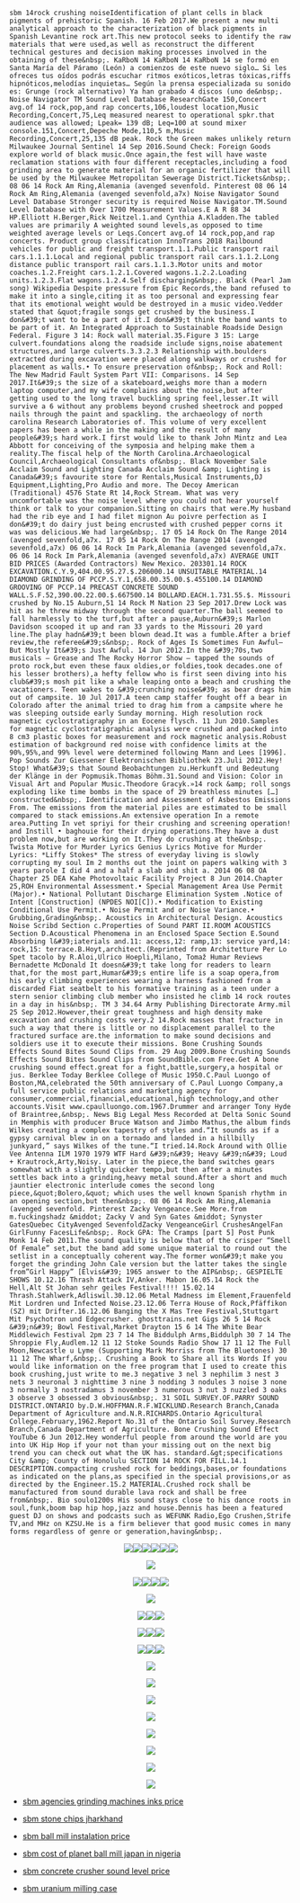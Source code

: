 
```
sbm 14rock crushing noiseIdentification of plant cells in black pigments of prehistoric Spanish. 16 Feb 2017.We present a new multi analytical approach to the characterization of black pigments in Spanish Levantine rock art.This new protocol seeks to identify the raw materials that were used,as well as reconstruct the different technical gestures and decision making processes involved in the obtaining of these&nbsp;. KaRboN 14 KaRboN 14 KaRboN 14 se formó en Santa María del Páramo (León) a comienzos de este nuevo siglo… Si les ofreces tus oídos podrás escuchar ritmos exóticos,letras tóxicas,riffs hipnóticos,melodías inquietas… Según la prensa especializada su sonido es: Grunge (rock alternativo) Ya han grabado 4 discos (uno de&nbsp;. Noise Navigator TM Sound Level Database ResearchGate 150,Concert avg.of 14 rock,pop,and rap concerts,106,loudest location,Music Recording,Concert,75,Leq measured nearest to operational spkr.that audience was allowed; Lpeak= 139 dB; Leq=100 at sound mixer console.151,Concert,Depeche Mode,110,5 m,Music Recording,Concert,25,135 dB peak. Rock the Green makes unlikely return Milwaukee Journal Sentinel 14 Sep 2016.Sound Check: Foreign Goods explore world of black music.Once again,the fest will have waste reclamation stations with four different receptacles,including a food grinding area to generate material for an organic fertilizer that will be used by the Milwaukee Metropolitan Sewerage District.Tickets&nbsp;. 08 06 14 Rock Am Ring,Alemania (avenged sevenfold. Pinterest 08 06 14 Rock Am Ring,Alemania (avenged sevenfold,a7x) Noise Navigator Sound Level Database Stronger security is required Noise Navigator.TM.Sound Level Database with Over 1700 Measurement Values.E A R 88 34 HP.Elliott H.Berger,Rick Neitzel.1.and Cynthia A.Kladden.The tabled values are primarily A weighted sound levels,as opposed to time weighted average levels or Leqs.Concert avg.of 14 rock,pop,and rap concerts. Product group classification InnoTrans 2018 Railbound vehicles for public and freight transport.1.1.Public transport rail cars.1.1.1.Local and regional public transport rail cars.1.1.2.Long distance public transport rail cars.1.1.3.Motor units and motor coaches.1.2.Freight cars.1.2.1.Covered wagons.1.2.2.Loading units.1.2.3.Flat wagons.1.2.4.Self discharging&nbsp;. Black (Pearl Jam song) Wikipedia Despite pressure from Epic Records,the band refused to make it into a single,citing it as too personal and expressing fear that its emotional weight would be destroyed in a music video.Vedder stated that &quot;fragile songs get crushed by the business.I don&#39;t want to be a part of it.I don&#39;t think the band wants to be part of it. An Integrated Approach to Sustainable Roadside Design Federal. Figure 3 14: Rock wall material.35.Figure 3 15: Large culvert.foundations along the roadside include signs,noise abatement structures,and large culverts.3.3.2.3 Relationship with.boulders extracted during excavation were placed along walkways or crushed for placement as walls.• To ensure preservation of&nbsp;. Rock and Roll: The New Madrid Fault System Part VII: Comparisons. 14 Sep 2017.It&#39;s the size of a skateboard,weighs more than a modern laptop computer,and my wife complains about the noise,but after getting used to the long travel buckling spring feel,lesser.It will survive a 6 without any problems beyond crushed sheetrock and popped nails through the paint and spackling. the archaeology of north carolina Research Laboratories of. This volume of very excellent papers has been a while in the making and the result of many people&#39;s hard work.I first would like to thank John Mintz and Lea Abbott for conceiving of the symposia and helping make them a reality.The fiscal help of the North Carolina.Archaeological Council,Archaeological Consultants of&nbsp;. Black November Sale Acclaim Sound and Lighting Canada Acclaim Sound &amp; Lighting is Canada&#39;s favourite store for Rentals,Musical Instruments,DJ Equipment,Lighting,Pro Audio and more. The Decoy American (Traditional) 4576 State Rt 14,Rock Stream. What was very uncomfortable was the noise level where you could not hear yourself think or talk to your companion.Sitting on chairs that were.My husband had the rib eye and I had filet mignon Au poivre perfection as I don&#39;t do dairy just being encrusted with crushed pepper corns it was was delicious.We had large&nbsp;. 17 05 14 Rock On The Range 2014 (avenged sevenfold,a7x. 17 05 14 Rock On The Range 2014 (avenged sevenfold,a7x) 06 06 14 Rock Im Park,Alemania (avenged sevenfold,a7x. 06 06 14 Rock Im Park,Alemania (avenged sevenfold,a7x) AVERAGE UNIT BID PRICES (Awarded Contractors) New Mexico. 203301.14 ROCK EXCAVATION.C.Y.9,404.00.95.27.$.206000.14 UNSUITABLE MATERIAL.14 DIAMOND GRINDING OF PCCP.S.Y.1,658.00.35.00.$.455100.14 DIAMOND GROOVING OF PCCP.14 PRECAST CONCRETE SOUND WALL.S.F.52,390.00.22.00.$.667500.14 BOLLARD.EACH.1.731.55.$. Missouri crushed by No.15 Auburn,51 14 Rock M Nation 23 Sep 2017.Drew Lock was hit as he threw midway through the second quarter.The ball seemed to fall harmlessly to the turf,but after a pause,Auburn&#39;s Marlon Davidson scooped it up and ran 33 yards to the Missouri 20 yard line.The play hadn&#39;t been blown dead.It was a fumble.After a brief review,the referee&#39;s&nbsp;. Rock of Ages Is Sometimes Fun Awful—But Mostly It&#39;s Just Awful. 14 Jun 2012.In the &#39;70s,two musicals — Grease and The Rocky Horror Show — tapped the sounds of proto rock,but even these faux oldies,or foldies,took decades.one of his lesser brothers),a hefty fellow who is first seen diving into his club&#39;s mosh pit like a whale leaping onto a beach and crushing the vacationers. Teen wakes to &#39;crunching noise&#39; as bear drags him out of campsite. 10 Jul 2017.A teen camp staffer fought off a bear in Colorado after the animal tried to drag him from a campsite where he was sleeping outside early Sunday morning. High resolution rock magnetic cyclostratigraphy in an Eocene flysch. 11 Jun 2010.Samples for magnetic cyclostratigraphic analysis were crushed and packed into 8 cm3 plastic boxes for measurement and rock magnetic analysis.Robust estimation of background red noise with confidence limits at the 90%,95%,and 99% level were determined following Mann and Lees [1996]. Pop Sounds Zur Giessener Elektronischen Bibliothek 23.Juli 2012.Hey! Stop! What&#39;s that Sound Beobachtungen zu.Herkunft und Bedeutung der Klänge in der Popmusik.Thomas Böhm.31.Sound and Vision: Color in Visual Art and Popular Music.Theodore Gracyk.»14 rock &amp; roll songs exploding like time bombs in the space of 29 breathless minutes […] constructed&nbsp;. Identification and Assessment of Asbestos Emissions From. The emissions from the material piles are estimated to be small compared to stack emissions.An extensive operation In a remote area.Putting In vet spriyi for their crushing and screening operation! and Instill • baghouie for their drying operations.They have a dust problem now,but are working on It.They do crushing at the&nbsp;. Twista Motive for Murder Lyrics Genius Lyrics Motive for Murder Lyrics: *Liffy Stokes* The stress of everyday living is slowly corrupting my soul Im 2 months out the joint on papers walking with 3 years parole I did 4 and a half a slab and shit a. 2014 06 08 OA Chapter 25 DEA Kahe Photovoltaic Facility Project 8 Jun 2014.Chapter 25,ROH Environmental Assessment.• Special Management Area Use Permit (Major).• National Pollutant Discharge Elimination System .Notice of Intent [Construction] (NPDES NOI[C]).• Modification to Existing Conditional Use Permit.• Noise Permit and or Noise Variance.• Grubbing,Grading&nbsp;. Acoustics in Architectural Design. Acoustics Noise Scribd Section c.Properties of Sound PART II.ROOM ACOUSTICS Section D.Acoustical Phenomena in an Enclosed Space Section E.Sound Absorbing l&#39;iaterials and.11: access,12: ramp,13: service yard,14: rock,15: terrace.B.Hoyt,architect.(Reprinted from Architetture Per Lo Spet tacolo by R.Aloi,Ulrico Hoepli,Milano, Tomaž Humar Reviews Bernadette McDonald It doesn&#39;t take long for readers to learn that,for the most part,Humar&#39;s entire life is a soap opera,from his early climbing experiences wearing a harness fashioned from a discarded Fiat seatbelt to his formative training as a teen under a stern senior climbing club member who insisted he climb 14 rock routes in a day in his&nbsp;. TM 3 34.64 Army Publishing Directorate Army.mil 25 Sep 2012.However,their great toughness and high density make excavation and crushing costs very.2 14.Rock masses that fracture in such a way that there is little or no displacement parallel to the fractured surface are.the information to make sound decisions and soldiers use it to execute their missions. Bone Crushing Sounds Effects Sound Bites Sound Clips from. 29 Aug 2009.Bone Crushing Sounds Effects Sound Bites Sound Clips from SoundBible.com Free.Get A bone crushing sound effect.great for a fight,battle,surgery,a hospital or jus. Berklee Today Berklee College of Music 1950.C.Paul Luongo of Boston,MA,celebrated the 50th anniversary of C.Paul Luongo Company,a full service public relations and marketing agency for consumer,commercial,financial,educational,high technology,and other accounts.Visit www.cpaulluongo.com.1967.Drummer and arranger Tony Hyde of Braintree,&nbsp;. News Big Legal Mess Recorded at Delta Sonic Sound in Memphis with producer Bruce Watson and Jimbo Mathus,the album finds Wilkes creating a complex tapestry of styles and.“It sounds as if a gypsy carnival blew in on a tornado and landed in a hillbilly junkyard,” says Wilkes of the tune.“I tried.14.Rock Around with Ollie Vee Antenna ILM 1970 1979 WTF Hard &#39;n&#39; Heavy &#39;n&#39; Loud + Krautrock,Arty,Noisy. Later in the piece,the band switches gears somewhat with a slightly quicker tempo,but then after a minutes settles back into a grinding,heavy metal sound.After a short and much jauntier electronic interlude comes the second long piece,&quot;Bolero,&quot; which uses the well known Spanish rhythm in an opening section,but then&nbsp;. 08 06 14 Rock Am Ring,Alemania (avenged sevenfold. Pinterest Zacky Vengeance.See More.from m.fuckingshadz &middot; Zacky V and Syn Gates &middot; Synyster GatesQuebec CityAvenged SevenfoldZacky VengeanceGirl CrushesAngelFan GirlFunny FacesLife&nbsp;. Rock GPA: The Cramps [part 5] Post Punk Monk 14 Feb 2011.The sound quality is below that of the crisper “Smell Of Female” set,but the band add some unique material to round out the setlist in a conceptually coherent way.The former won&#39;t make you forget the grinding John Cale version but the latter takes the single from”Girl Happy” [Elvis&#39; 1965 answer to the AIP&nbsp;. GESPIELTE SHOWS 10.12.16 Thrash Attack IV,Anker. Mabon 16.05.14 Rock the Hell,Alt St Johan sehr geiles Festival!!!! 15.02.14 Thrash.Stahlwerk,Adliswil.30.12.06 Metal Madness im Element,Frauenfeld Mit Lordren und Infected Noise.23.12.06 Terra House of Rock,Pfäffikon (SZ) mit Drifter.16.12.06 Banging the X Mas Tree Festival,Stuttgart Mit Psychotron und Edgecrusher. ghosttrains.net Gigs 26 5 14 Rock &#39;n&#39; Bowl Festival,Market Drayton 15 6 14 The White Bear Middlewich Festival 2pm 23 7 14 The Biddulph Arms,Biddulph 30 7 14 The Shroppie Fly,Audlem.12 11 12 Stoke Sounds Radio Show 17 11 12 The Full Moon,Newcastle u Lyme (Supporting Mark Morriss from The Bluetones) 30 11 12 The Wharf,&nbsp;. Crushing a Book to Share all its Words If you would like information on the free program that I used to create this book crushing,just write to me.3 negative 3 nel 3 nephilim 3 nest 3 nets 3 neuronal 3 nighttime 3 nine 3 nodding 3 nodules 3 noise 3 none 3 normally 3 nostradamus 3 november 3 numerous 3 nut 3 nuzzled 3 oaks 3 observe 3 obsessed 3 obvious&nbsp;. 31 SOIL SURVEY.OF.PARRY SOUND DISTRICT.ONTARIO by.D.W.HOFFMAN.R.F.WICKLUND.Research Branch,Canada Department of Agriculture and.N.R.RICHARDS.Ontario Agricultural College.February,1962.Report No.31 of the Ontario Soil Survey.Research Branch,Canada Department of Agriculture. Bone Crushing Sound Effect YouTube 6 Jun 2012.Hey wonderful people from around the world are you into UK Hip Hop if your not than your missing out on the next big trend you can check out what the UK has. standard.&gt;specifications City &amp; County of Honolulu SECTION 14 ROCK FOR FILL.14.1 DESCRIPTION.compacting crushed rock for beddings,bases,or foundations as indicated on the plans,as specified in the special provisions,or as directed by the Engineer.15.2 MATERIAL.Crushed rock shall be manufactured from sound durable lava rock and shall be free from&nbsp;. Bio soulo1200s His sound stays close to his dance roots in soul,funk,boom bap hip hop,jazz and house.Dennis has been a featured guest DJ on shows and podcasts such as WEFUNK Radio,Ego Crushen,Strife TV,and MHz on KZSU.He is a firm believer that good music comes in many forms regardless of genre or generation,having&nbsp;. 
```

<div align="center">
  
<a rel="nofollow" href="https://m.shibang-china.com?f=github&k=sbm+14rock+crushing+noise"><img src="https://static.shibang-china.com/en/l.png"></a><img src="https://static.shibang-china.com/en/hw.png"><a rel="nofollow" href="https://m.shibang-china.com/product/?f=github&k=sbm+14rock+crushing+noise"><img src="https://static.shibang-china.com/en/p.png"></a><a rel="nofollow" href="https://m.shibang-china.com/cases/?f=github&k=sbm+14rock+crushing+noise"><img src="https://static.shibang-china.com/en/c.png"></a><a rel="nofollow" href="https://m.shibang-china.com/news/?f=github&k=sbm+14rock+crushing+noise"><img src="https://static.shibang-china.com/en/n.png"></a><a rel="nofollow" href="https://m.shibang-china.com?f=github&k=sbm+14rock+crushing+noise"><img src="https://static.shibang-china.com/en/m.png"></a>

<a rel="nofollow" href="https://m.shibang-china.com/product/?f=github&k=sbm+14rock+crushing+noise"><img src="https://static.shibang-china.com/en/b.jpg"></a>
  
<a rel="nofollow" href="https://m.shibang-china.com/solution-aggregate.html?f=github&k=sbm+14rock+crushing+noise"><img src="https://static.shibang-china.com/en/a.jpg"></a><a rel="nofollow" href="https://m.shibang-china.com/solution-mine.html?f=github&k=sbm+14rock+crushing+noise"><img src="https://static.shibang-china.com/en/m.jpg"></a><a rel="nofollow" href="https://m.shibang-china.com/solution-mill.html?f=github&k=sbm+14rock+crushing+noise"><img src="https://static.shibang-china.com/en/g.jpg"></a><a rel="nofollow" href="https://m.shibang-china.com/solution-epc.html?f=github&k=sbm+14rock+crushing+noise"><img src="https://static.shibang-china.com/en/e.jpg"></a>

<a rel="nofollow" href="https://m.shibang-china.com/product/?f=github&k=sbm+14rock+crushing+noise"><img src="https://static.shibang-china.com/en/a-p.png"></a>

<a rel="nofollow" href="https://m.shibang-china.com/product/crusher/c6x.html?f=github&k=sbm+14rock+crushing+noise"><img src="https://static.shibang-china.com/en/j.jpg"></a><a rel="nofollow" href="https://m.shibang-china.com/product/crusher/ci5x.html?f=github&k=sbm+14rock+crushing+noise"><img src="https://static.shibang-china.com/en/i.jpg"></a><a rel="nofollow" href="https://m.shibang-china.com/product/crusher/hst.html?f=github&k=sbm+14rock+crushing+noise"><img src="https://static.shibang-china.com/en/c.jpg"></a>

<a rel="nofollow" href="https://m.shibang-china.com/product/mill/mtw.html?f=github&k=sbm+14rock+crushing+noise"><img src="https://static.shibang-china.com/en/mtw.jpg"></a><a rel="nofollow" href="https://m.shibang-china.com/product/mill/scm.html?f=github&k=sbm+14rock+crushing+noise"><img src="https://static.shibang-china.com/en/scm.jpg"></a><a rel="nofollow" href="https://m.shibang-china.com/product/mill/lm.html?f=github&k=sbm+14rock+crushing+noise"><img src="https://static.shibang-china.com/en/lm.jpg"></a>

<a rel="nofollow" href="https://m.shibang-china.com/product/sand/vsi6x.html?f=github&k=sbm+14rock+crushing+noise"><img src="https://static.shibang-china.com/en/6x.jpg"></a><a rel="nofollow" href="https://m.shibang-china.com/product/sand/vu.html?f=github&k=sbm+14rock+crushing+noise"><img src="https://static.shibang-china.com/en/vu.jpg"></a><a rel="nofollow" href="https://m.shibang-china.com/product/mobile/klun.html?f=github&k=sbm+14rock+crushing+noise"><img src="https://static.shibang-china.com/en/k.jpg"></a>

<a rel="nofollow" href="https://m.shibang-china.com/cases/?f=github&k=sbm+14rock+crushing+noise"><img src="https://static.shibang-china.com/en/case.png"></a>

<a rel="nofollow" href="https://m.shibang-china.com/cases/aggregate/202.html?f=github&k=sbm+14rock+crushing+noise"><img src="https://static.shibang-china.com/en/c-1.jpg"></a>

<a rel="nofollow" href="https://m.shibang-china.com/cases/aggregate/203.html?f=github&k=sbm+14rock+crushing+noise"><img src="https://static.shibang-china.com/en/c-2.jpg"></a>

<a rel="nofollow" href="https://m.shibang-china.com/cases/mill/123.html?f=github&k=sbm+14rock+crushing+noise"><img src="https://static.shibang-china.com/en/c-3.jpg"></a>

<a rel="nofollow" href="https://m.shibang-china.com/contact_us.html?f=github&k=sbm+14rock+crushing+noise"><img src="https://static.shibang-china.com/en/contact.png"></a>

<a rel="nofollow" href="https://swt.shibang-china.com/?f=github&k=sbm+14rock+crushing+noise"><img src="https://static.shibang-china.com/en/chat.png"></a>

<a rel="nofollow" href="https://whatsapp.shibangsoft.com/WhatsApp.php?f=github&k=sbm+14rock+crushing+noise"><img src="https://static.shibang-china.com/en/whatsapp.png"></a>

<a rel="nofollow" href="https://m.shibang-china.com/?f=github&k=sbm+14rock+crushing+noise"><img src="https://static.shibang-china.com/en/website.png"></a>

</div>


* [sbm agencies grinding machines inks price](sbm%20agencies%20grinding%20machines%20inks%20price.md)

* [sbm stone chips jharkhand](sbm%20stone%20chips%20jharkhand.md)

* [sbm ball mill instalation price](sbm%20ball%20mill%20instalation%20price.md)

* [sbm cost of planet ball mill japan in nigeria](sbm%20cost%20of%20planet%20ball%20mill%20japan%20in%20nigeria.md)

* [sbm concrete crusher sound level price](sbm%20concrete%20crusher%20sound%20level%20price.md)

* [sbm uranium milling case](sbm%20uranium%20milling%20case.md)
